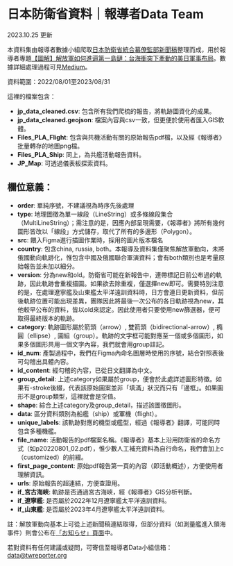 # 日本防衛省資料｜報導者Data Team

2023.10.25 更新

本資料集由報導者數據小組爬取[日本防衛省統合幕僚監部新聞稿](https://www.mod.go.jp/js/press/)整理而成，用於報導者專題[【圖解】解放軍如何進逼第一島鏈：台海衝突下牽動的美日軍事布局](https://github.com/data-reporter/PLA_Path_Database/tree/main/Taiwan#:~:text=%E3%80%90%E5%9C%96%E8%A7%A3%E3%80%91%E8%A7%A3%E6%94%BE%E8%BB%8D%E5%A6%82%E4%BD%95%E9%80%B2%E9%80%BC%E7%AC%AC%E4%B8%80%E5%B3%B6%E9%8F%88%EF%BC%9A%E5%8F%B0%E6%B5%B7%E8%A1%9D%E7%AA%81%E4%B8%8B%E7%89%BD%E5%8B%95%E7%9A%84%E7%BE%8E%E6%97%A5%E8%BB%8D%E4%BA%8B%E5%B8%83%E5%B1%80)。數據詳細處理過程可見[Medium](https://medium.com/twreporter/13b10f9a1c81)。

資料範圍：2022/08/01至2023/08/31

這裡的檔案包含：
- **jp_data_cleaned.csv**: 包含所有我們爬梳的報告，將軌跡圖資化的成果。
- **jp_data_cleaned.geojson**: 檔案內容與csv一致，但更便於使用者匯入GIS軟體。
- **Files_PLA_Flight**: 包含與共機活動有關的原始報告pdf檔，以及經《報導者》批量轉存的地圖png檔。
- **Files_PLA_Ship**: 同上，為共艦活動報告資料。
- **JP_Map**: 可透過儀表板探索資料。


## 欄位意義：
- **order**: 單純序號，不建議視為時序先後處理
- **type**: 地理圖徵為單一線段（LineString）或多條線段集合（MultiLineString）；需注意的是，因應內部呈現需要，《報導者》將所有幾何圖形皆改以「線段」方式儲存，取代了所有的多邊形（Polygon）。
- **src**: 餵入Figma進行描圖作業時，採用的圖片版本檔名
- **country**: 包含china, russia, both。本報導及資料集僅聚焦解放軍動向，未將俄國動向軌跡化，惟包含中國及俄國聯合軍演資料；會有both類別也是考量原始報告並未加以細分。
- **version**: 分為new和old。防衛省可能在新報告中，連帶標記日前公布過的軌跡，因此軌跡會重複描圖。如果欲去除重複，僅選擇new即可。需要特別注意的是，在處理遼寧艦及山東艦太平洋遠訓資料時，日方會連日更新資料，但前後軌跡位置可能出現差異，團隊因此將最後一次公布的各日軌跡視為new，其他較早公布的資料，皆以old來認定。因此使用者只要使用new篩選器，便可取得最終版本的軌跡。
- **category**: 軌跡圖形屬於箭頭（arrow）, 雙箭頭（bidirectional-arrow）, 橢圓（ellipse）, 圖組（group）。軌跡的文字框可能對應至一個或多個圖形，如果多個圖形共用一個文字內容，我們就會用group註記。
- **id_num**: 產製過程中，我們在Figma內命名圖層時使用的序號，結合對照表後可勾稽出具體內容。
- **id_content**: 經勾稽的內容，已從日文翻譯為中文。
- **group_detail**: 上述category如果屬於group，便會於此處詳述圖形特徵。如果有-stroke後綴，代表該原始圖案並非「填滿」狀況而只有「邊框」。如果圖形不是group類型，這裡就會是空值。
- **shape**: 綜合上述category及group_detail，描述該圖徵圖形。
- **data**: 區分資料類別為船艦（ship）或軍機（flight）。
- **unique_labels**: 該軌跡對應的機型或艦型，經過《報導者》翻譯，可能同時包含多種機艦。
- **file_name**: 活動報告的pdf檔案名稱。《報導者》基本上沿用防衛省的命名方式（如p20220801_02.pdf），惟少數人工補充資料為自行命名，我們會加上c（customized）的前綴。
- **first_page_content**: 原始pdf報告第一頁的內容（即活動概述），方便使用者理解資訊。
- **urls**: 原始報告的超連結，方便查證用。
- **if_宮古海峽**: 軌跡是否通過宮古海峽，經《報導者》GIS分析判斷。
- **if_遼寧艦**: 是否屬於2022年12月遼寧艦太平洋遠訓資料。
- **if_山東艦**: 是否屬於2023年4月遼寧艦太平洋遠訓資料。


註：解放軍動向基本上可從上述新聞稿連結取得，但部分資料（如測量艦進入領海事件）則會公布在[「お知らせ」頁面](https://www.mod.go.jp/j/press/news/index.html)中。

若對資料有任何建議或疑問，可寄信至報導者Data小組信箱：data@twreporter.org


